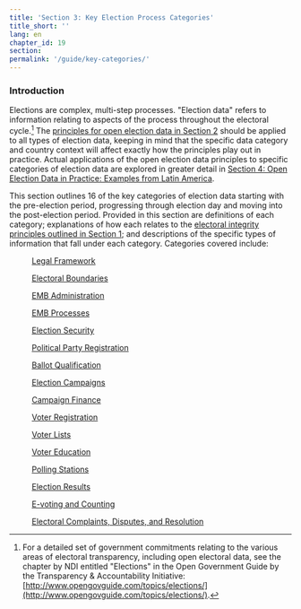```yaml
---
title: 'Section 3: Key Election Process Categories'
title_short: ''
lang: en
chapter_id: 19
section:
permalink: '/guide/key-categories/'
---
```


### Introduction

Elections are complex, multi-step processes. "Election data" refers to information relating to aspects of the process throughout the electoral cycle.[^1] The [principles for open election data in Section 2](/en/guide/principles/) should be applied to all types of election data, keeping in mind that the specific data category and country context will affect exactly how the principles play out in practice. Actual applications of the open election data principles to specific categories of election data are explored in greater detail in [Section 4: Open Election Data in Practice: Examples from Latin America](/en/guide/country-examples/).

This section outlines 16 of the key categories of election data starting with the pre-election period, progressing through election day and moving into the post-election period. Provided in this section are definitions of each category; explanations of how each relates to the [electoral integrity principles outlined in Section 1](/en/guide/electoral-integrity/); and descriptions of the specific types of information that fall under each category. Categories covered include:

<div class="img-grid text--small">
  <figure>
  <a href="/en/guide/key-categories/legal-framework/">
  <img src="/assets/images/inventory/categories/legal-framework.png" alt="" />
  <figcaption>Legal Framework</figcaption>
  </a>
  </figure>

  <figure>
  <a href="/en/guide/key-categories/electoral-boundaries/">
  <img src="/assets/images/inventory/categories/electoral-boundaries.png" alt="" />
  <figcaption>Electoral Boundaries</figcaption>
  </a>
  </figure>

  <figure>
  <a href="/en/guide/key-categories/emb-administration/">
  <img src="/assets/images/inventory/categories/election-management-body-and-administration.png" alt="" />
  <figcaption>EMB Administration</figcaption>
  </a>
  </figure>

  <figure>
  <a href="/en/guide/key-categories/emb-processes/">
  <img src="/assets/images/inventory/categories/election-management-body-processes.png" alt="" />
  <figcaption>EMB Processes</figcaption>
  </a>
  </figure>

  <figure>
  <a href="/en/guide/key-categories/security/">
  <img src="/assets/images/inventory/categories/security.png" alt="" />
  <figcaption>Election Security</figcaption>
  </a>
  </figure>

  <figure>
  <a href="/en/guide/key-categories/political-party-registration/">
  <img src="/assets/images/inventory/categories/political-party-registration.png" alt="" />
  <figcaption>Political Party Registration</figcaption>
  </a>
  </figure>

  <figure>
  <a href="/en/guide/key-categories/ballot-qualification/">
  <img src="/assets/images/inventory/categories/ballot-qualification.png" alt="" />
  <figcaption>Ballot Qualification</figcaption>
  </a>
  </figure>

  <figure>
  <a href="/en/guide/key-categories/election-campaigns/">
  <img src="/assets/images/inventory/categories/election-campaigns.png" alt="" />
  <figcaption>Election Campaigns</figcaption>
  </a>
  </figure>

  <figure>
  <a href="/en/guide/key-categories/campaign-finance/">
  <img src="/assets/images/inventory/categories/campaign-finance.png" alt="" />
  <figcaption>Campaign Finance</figcaption>
  </a>
  </figure>

  <figure>
  <a href="/en/guide/key-categories/voter-registration/">
  <img src="/assets/images/inventory/categories/voter-registration.png" alt="" />
  <figcaption>Voter Registration</figcaption>
  </a>
  </figure>

  <figure>
  <a href="/en/guide/key-categories/voter-lists/">
  <img src="/assets/images/inventory/categories/voter-lists.png" alt="" />
  <figcaption>Voter Lists</figcaption>
  </a>
  </figure>

  <figure>
  <a href="/en/guide/key-categories/voter-education/">
  <img src="/assets/images/inventory/categories/voter-education.png" alt="" />
  <figcaption>Voter Education</figcaption>
  </a>
  </figure>

  <figure>
  <a href="/en/guide/key-categories/polling-stations/">
  <img src="/assets/images/inventory/categories/polling-stations.png" alt="" />
  <figcaption>Polling Stations</figcaption>
  </a>
  </figure>

  <figure>
  <a href="/en/guide/key-categories/election-results/">
  <img src="/assets/images/inventory/categories/election-results-official-final.png" alt="" />
  <figcaption>Election Results</figcaption>
  </a>
  </figure>

  <figure>
  <a href="/en/guide/key-categories/electronic-voting/">
  <img src="/assets/images/inventory/categories/electronic-voting.png" alt="" />
  <figcaption>E-voting and Counting</figcaption>
  </a>
  </figure>

  <figure>
  <a href="/en/guide/key-categories/complaints-and-disputes/">
  <img src="/assets/images/inventory/categories/electoral-complaints-and-disputes.png" alt="" />
  <figcaption>Electoral Complaints, Disputes, and Resolution</figcaption>
  </a>
  </figure>

</div>

[^1]: For a detailed set of government commitments relating to the various areas of electoral transparency, including open electoral data, see the chapter by NDI entitled "Elections" in the Open Government Guide by the Transparency & Accountability Initiative: [http://www.opengovguide.com/topics/elections/](http://www.opengovguide.com/topics/elections/).
